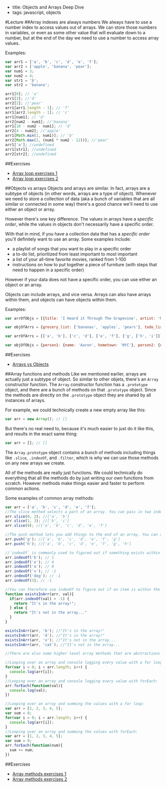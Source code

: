 - title: Objects and Arrays Deep Dive
- tags: javascript, objects

#Lecture
##Array indexes are always numbers
We always have to use a number index to access values out of arrays. We can store those numbers in variables, or even as some other value that will evaluate down to a number, but at the end of the day we need to use a number to access array values.

Examples:
```js
var arr1 = ['a', 'b', 'c', 'd', 'e', 'f'];
var arr2 = ['apple', 'banana', 'pear'];
var num1 = 3;
var num2 = 4;
var str1 = 'b';
var str2 = 'banana';

arr1[0]; // 'a'
arr1[3]; //'d'
arr2[2]; //'pear'
arr1[arr1.length - 1]; // 'f'
arr1[arr2.length - 1]; // 'c'
arr1[num1]; // 'd'
arr2[num2 - num1]; //'banana'
arr1[10 - num2 - num1]; // 'd'
arr2[4 - num2]; //'apple'
arr1[Math.min(1, num1)]; // 'b'
arr2[Math.max(2, (num1 * num2 - 12))]; //'pear'
arr1['a']; //undefined
arr1[str1]; //undefined
arr2[str2]; //undefined
```
##Exercises
- [Array loop exercises 1](array-loop-exercises-1.md)
- [Array loop exercises 2](array-loop-exercises-2.md)

##Objects vs arrays
Objects and arrays are similar. In fact, arrays are a subtype of objects (in other words, arrays are a type of object). Whenever we need to store a collection of data (aka a bunch of variables that are all similar or connected in some way) there's a good chance we'll need to use either an object or array.

However there's one key difference. The values in arrays have a *specific order*, while the values in objects don't necessarily have a specific order.

With that in mind, if you have a collection data that has a *specific order* you'll definitely want to use an array. Some examples include:
- a playlist of songs that you want to play in a specific order
- a to-do list, prioritized from least important to most important
- a list of your all-time favorite movies, ranked from 1-100
- instructions on how to put together a piece of furniture (with steps that need to happen in a specific order)

However if your data does not have a specific order, you can use either an object or an array.

Objects can include arrays, and vice versa. Arrays can also have arrays within them, and objects can have objects within them.

Examples:
```js
var arrOfObjs = [{title: 'I Heard it Through The Grapevine', artist: 'Marvin Gaye'}, {title: 'Bring It On Home To Me', artist: 'Sam Cooke'}, {title: "Let's Stay Together", artist: 'Al Green'}];

var objOfArrs = {grocery_list: ['bananas', 'apples', 'pears'], todo_list: ['clean my room', 'go to the grocery store', 'workout']};

var arrOfArrs = [['a', 'b'], ['c', 'd'], ['e', 'f'], ['g', ['h', 'i']]];

var objOfObjs = {person1: {name: 'Aaron', hometown: 'NYC'}, person2: {name: 'Crystal', hometown: 'LA'}, person3: {name: 'Francis', hometown: 'Chicago'}};

```
##Exercises
- [Arrays vs Objects](arrays-vs-objects-exercises-1.md)

##Array functions and methods
Like we mentioned earlier, arrays are actually just a subtype of object. So similar to other objets, there's an `Array` constructor function. The `Array` constructor function has a `.prototype` object, and there are a bunch of methods on that `.prototype` object. Since the methods are directly on the `.prototype` object they are shared by all instances of arrays.

For example, we could technically create a new empty array like this:
```js
var arr = new Array(); // []
```
But there's no real need to, because it's much easier to just do it like this, and results in the exact same thing:
```js
var arr = []; // []
```
The `Array.prototype` object contains a bunch of methods including things like `.slice`, `.indexOf`, and `.filter`, which is why we can use those methods on any new arrays we create.

All of the methods are really just functions. We could technically do everything that all the methods do by just writing our own functions from scratch. However methods make things easier and faster to perform common actions.

Some examples of common array methods:

```js
var arr = ['a', 'b', 'c', 'd', 'e', 'f'];
//The slice method selects a part of an array. You can pass in two indexes as arguments and it will select all of the values between those two indexes. It makes a copy of the old array (so does not mutate the original array) and returns a slice of that new copy
arr.slice(0, 2); //['a', 'b']
arr.slice(1, 3); //['b', 'c']
arr.slice(0); //['a', 'b', 'c', 'd', 'e', 'f']

//The push method lets you add things to the end of an array. You can also use the `unshift` method to add values to the beginning of an array
arr.push('g'); //['a', 'b', 'c', 'd', 'e', 'f', 'g']
arr.push('h'); //['a', 'b', 'c', 'd', 'e', 'f', 'g', 'h']

//`indexOf` is commonly used to figured out if something exists within an array. You pass in the value you are searching for as an argument to `indexOf`. If it does exist in the array, `indexOf` will return that item's index. Otherwise it will return -1
arr.indexOf('b'); // 1
arr.indexOf('e'); // 4
arr.indexOf('a'); // 0
arr.indexOf('x'); // -1
arr.indexOf('dog'); // -1
arr.indexOf(3); // -1

//You can therefore use indexOf to figure out if an item is within the array, by doing something like this:
function existsInArr(arr, val){
  if(arr.indexOf(val) > -1) {
    return "It's in the array!";
  } else {
    return "It's not in the array..."
  }
}

existsInArr(arr, 'b'); //"It's in the array!"
existsInArr(arr, 'd'); //"It's in the array!"
existsInArr(arr, 'x'); //"It's not in the array...
existsInArr(arr, 'cat'); //"It's not in the array...

//There are also some higher level array methods that are abstractions for commonly performed operations, such as looping over an array. Some of these more abstract methods include `forEach`, `map`, `filter`, and `reduce.` For example, you can use forEach to loop over an array and do anything that you could do with a for loop:

//Looping over an array and console logging every value with a for loop:
for(var i = 0; i < arr.length; i++) {
  console.log(arr[i]);
}
//Looping over an array and console logging every value with forEach:
arr.forEach(function(val){
  console.log(val);
})

//Looping over an array and summing the values with a for loop:
var arr = [1, 2, 3, 4, 5];
var sum = 0;
for(var i = 0; i < arr.length; i++) {
  console.log(arr[i]);
}
//Looping over an array and summing the values with forEach:
var arr = [1, 2, 3, 4, 5];
var sum = 0;
arr.forEach(function(num){
  sum += num;
})
```

##Exercises
- [Array methods exercises 1](array-functions-exercises-1.md)
- [Array methods exercises 2](array-functions-exercises-2.md)
